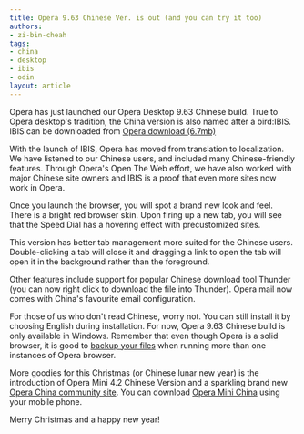 ```yaml
---
title: Opera 9.63 Chinese Ver. is out (and you can try it too)
authors:
- zi-bin-cheah
tags:
- china
- desktop
- ibis
- odin
layout: article
---
```

<p>
Opera has just launched our Opera Desktop 9.63 Chinese build. True to Opera desktop&#39;s tradition, the China version is also named after a bird:IBIS. IBIS can be downloaded from <a href="http://www.opera.com/download/get.pl?id=31945">Opera download (6.7mb)</a>
</p>
<p>
With the launch of IBIS, Opera has moved from translation to localization. We have listened to our Chinese users, and included many Chinese-friendly features. Through Opera&#39;s Open The Web effort, we have also worked with major Chinese site owners and IBIS is a proof that even more sites now work in Opera.
</p>
<p>
Once you launch the browser, you will spot a brand new look and feel. There is a bright red browser skin. Upon firing up a new tab, you will see that the Speed Dial has a hovering effect with precustomized sites.
</p>
<p>
This version has better tab management more suited for the Chinese users. Double-clicking a tab will close it and dragging a link to open the tab will open it in the background rather than the foreground.
</p>
<p>
Other features include support for popular Chinese download tool Thunder (you can now right click to download the file into Thunder). Opera mail now comes with China&#39;s favourite email configuration.
</p>
<p>
For those of us who don&#39;t read Chinese, worry not. You can still install it by choosing English during installation.
For now, Opera 9.63 Chinese build is only available in Windows. Remember that even though Opera is a solid browser, it is good to <a href="http://www.opera.com/support/kb/view/313/">backup your files</a> when running more than one instances of Opera browser.
</p>
<p>
More goodies for this Christmas (or Chinese lunar new year) is the introduction of Opera Mini 4.2 Chinese Version and a sparkling brand new <a href="http://www.operachina.com">Opera China community site</a>. You can download <a href="http://mini.opera.com/cn">Opera Mini China</a> using your mobile phone.
</p>
<p>
Merry Christmas and a happy new year!
</p>
